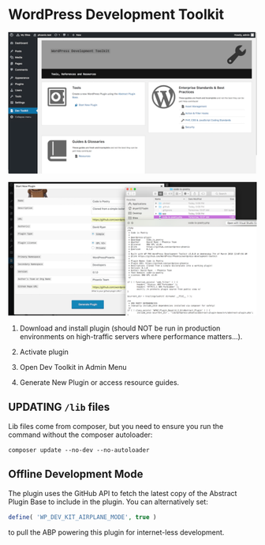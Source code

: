 # WordPress Development Toolkit
![Dash](dash.png)

![Preview](example.png)

1. Download and install plugin (should NOT be run in production environments on high-traffic servers where 
performance matters...).

2. Activate plugin

3. Open Dev Toolkit in Admin Menu

4. Generate New Plugin or access resource guides.

## UPDATING `/lib` files

Lib files come from composer, but you need to ensure you run the command without the composer autoloader:
```
composer update --no-dev --no-autoloader
```

## Offline Development Mode

The plugin uses the GitHub API to fetch the latest copy of the Abstract Plugin Base to include in the plugin. You can alternatively set:
```php
define( 'WP_DEV_KIT_AIRPLANE_MODE', true )
```
to pull the ABP powering this plugin for internet-less development.

